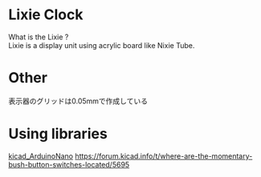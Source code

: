 # Lixie Clock
What is the Lixie ?  
Lixie is a display unit using acrylic board like Nixie Tube.

# Other
表示器のグリッドは0.05mmで作成している

# Using libraries
[kicad_ArduinoNano](https://github.com/kiwichrish/kicad_ArduinoNano)
https://forum.kicad.info/t/where-are-the-momentary-bush-button-switches-located/5695
